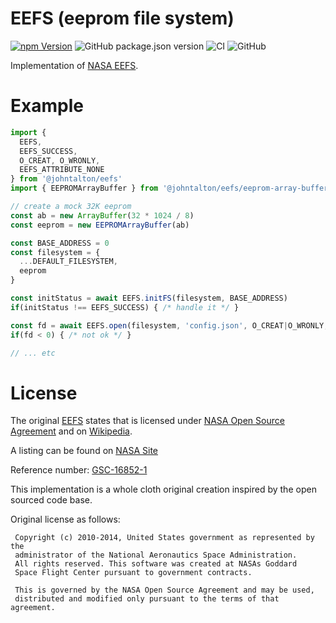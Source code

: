 # EEFS (eeprom file system)

[![npm Version](http://img.shields.io/npm/v/@johntalton/eefs.svg)](https://www.npmjs.com/package/@johntalton/eefs)
![GitHub package.json version](https://img.shields.io/github/package-json/v/johntalton/eefs)
![CI](https://github.com/johntalton/eefs/workflows/CI/badge.svg)
![GitHub](https://img.shields.io/github/license/johntalton/eefs)


Implementation of [NASA EEFS](https://github.com/nasa/eefs).

# Example

```javascript
import {
  EEFS,
  EEFS_SUCCESS,
  O_CREAT, O_WRONLY,
  EEFS_ATTRIBUTE_NONE
} from '@johntalton/eefs'
import { EEPROMArrayBuffer } from '@johntalton/eefs/eeprom-array-buffer'

// create a mock 32K eeprom
const ab = new ArrayBuffer(32 * 1024 / 8)
const eeprom = new EEPROMArrayBuffer(ab)

const BASE_ADDRESS = 0
const filesystem = {
  ...DEFAULT_FILESYSTEM,
  eeprom
}

const initStatus = await EEFS.initFS(filesystem, BASE_ADDRESS)
if(initStatus !== EEFS_SUCCESS) { /* handle it */ }

const fd = await EEFS.open(filesystem, 'config.json', O_CREAT|O_WRONLY, EEFS_ATTRIBUTE_NONE)
if(fd < 0) { /* not ok */ }

// ... etc

```

# License

The original [EEFS](https://github.com/nasa/eefs) states that is licensed under [NASA Open Source Agreement](https://opensource.org/license/nasa1-3-php) and on [Wikipedia](https://en.wikipedia.org/wiki/NASA_Open_Source_Agreement).


A listing can be found on [NASA Site](https://code.nasa.gov/)

Reference number: [GSC-16852-1](https://software.nasa.gov/software/GSC-16852-1)

This implementation is a whole cloth original creation inspired by the open sourced code base.

Original license as follows:

```
 Copyright (c) 2010-2014, United States government as represented by the
 administrator of the National Aeronautics Space Administration.
 All rights reserved. This software was created at NASAs Goddard
 Space Flight Center pursuant to government contracts.

 This is governed by the NASA Open Source Agreement and may be used,
 distributed and modified only pursuant to the terms of that agreement.
```